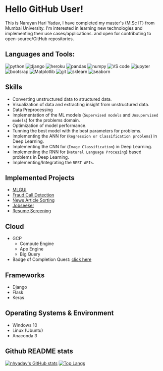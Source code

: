 # Hello GitHub User!

This is Narayan Hari Yadav, I have completed my master's (M.Sc IT) from Mumbai University. I'm interested in learning new technologies and implementing their use cases/applications. and open for contributing to open-source/GitHub repositories.

## Languages and Tools:
<a><img src="https://img.shields.io/static/v1?label=3&message=Python&color=green&style=flat&logo=python" alt="python"></a>
<a><img src="https://img.shields.io/static/v1?label=framework&message=Django&color=green&style=flat&logo=django" alt="django"></a>
<a><img src="https://img.shields.io/static/v1?label=2&message=Heroku&color=green&style=flat&logo=heroku" alt="heroku"></a>
<a><img src="https://img.shields.io/static/v1?label=lib&message=Pandas&color=green&style=flat&logo=pandas" alt="pandas"></a>
<a><img src="https://img.shields.io/static/v1?label=lib&message=Numpy&color=green&style=flat&logo=numpy" alt="numpy"></a>
<a><img src="https://img.shields.io/static/v1?label=editor&message=VS code&color=green&style=flat&logo=vs" alt="VS code"></a>
<a><img src="https://img.shields.io/static/v1?label=notebook&message=jupyter notebook&color=green&style=flat&logo=jupyter" alt="jupyter"></a>
<a><img src="https://img.shields.io/static/v1?label=markup&message=Bootstrap&color=green&style=flat&logo=bootstrap" alt="bootsrap"></a>
<a><img src="https://img.shields.io/static/v1?label=lib&message=Matplotlib&color=green&style=flat&logo=matplotlib" alt="Matplotlib"></a>
<a><img src="https://img.shields.io/static/v1?label=version control&message=Git&color=green&style=flat&logo=git" alt="git"></a>
<a><img src="https://img.shields.io/static/v1?label=lib&message=Sklearn&color=green&style=flat&logo=sklearn" alt="sklearn"></a>
<a><img src="https://img.shields.io/static/v1?label=lib&message=Seaborn&color=green&style=flat&logo=seaborn" alt="seaborn"></a>

## Skills
- Converting unstructured data to structured data.
- Visualization of data and extracting insight from unstructured data.
- Data Preprocessing
- Implementation of the ML models (`Supervised models` and `Unsupervised models`) for the problems domain.
- Optimization of model performance.
- Tunning the best model with the best parameters for problems.
- Implementing the ANN for (`Regression or Classification problems`) in Deep Learning.
- Implementing the CNN for (`Image Classification`) in Deep Learning.
- Implementing the RNN for (`Natural Language Procesing`) based problems in Deep Learning.
- Implementing/Integrating the `REST APIs`.

## Implemented Projects
- [MLGUI](https://github.com/nhyadav/MLGUI.git)
- [Fraud Call Detection](https://github.com/nhyadav/fraud-call-detection-app.git)
- [News Article Sorting](https://github.com/nhyadav/News-Article-Sorting.git)
- [Jobseeker](https://github.com/nhyadav/Apanajobportal.git)
- [Resume Screening](https://github.com/nhyadav/mock-interview-with-AI.git)

## Cloud
- GCP
  - Compute Engine
  - App Engine
  - Big Query
- Badge of Completion Quest: [click here](https://google.qwiklabs.com/public_profiles/181aab30-47a0-4220-8f85-2e22fb588ff3)

## Frameworks
- Django
- Flask
- Keras

## Operating Systems & Environment
- Windows 10
- Linux (Ubuntu)
- Anaconda 3

## Github README stats
[![nhyadav's GitHub stats](https://github-readme-stats.vercel.app/api?username=nhyadav&show_icons=true&theme=radical)](https://github.com/nhyadav/github-readme-stats) [![Top Langs](https://github-readme-stats.vercel.app/api/top-langs/?username=nhyadav&hide=javascript&layout=compact)](https://github.com/nhyadav/github-readme-stats)
